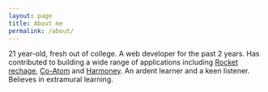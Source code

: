 ```yaml
---
layout: page
title: About me
permalink: /about/
---
```


21 year-old, fresh out of college. A web developer for the past 2 years. Has contributed to building a wide range of applications including [Rocket rechage](http://rocketrecharge.com), [Co-Atom](http://coatom.com) and [Harmoney](http://harmoney.com). An ardent learner and a keen listener. Believes in extramural learning.